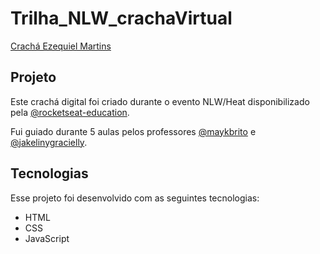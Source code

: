 # Trilha_NLW_crachaVirtual
 
 <a href="https://ezequielmartinsrj.github.io/Trilha_NLW_crachaVirtual/">Crachá Ezequiel Martins</a>
  
<h2>Projeto</h2>
<p>Este crachá digital foi criado durante o evento NLW/Heat disponibilizado pela <a href="https://github.com/rocketseat-education">@rocketseat-education</a>.</p>
<p>Fui guiado durante 5 aulas pelos professores <a href="https://github.com/maykbrito">@maykbrito</a> e <a href="https://github.com/jakeliny">@jakelinygracielly</a>.<p/>

<h2>Tecnologias</h2>
<p>Esse projeto foi desenvolvido com as seguintes tecnologias:</p>
<ul>
  <li>HTML</li>
  <li>CSS</li>
  <li>JavaScript</li>
</ul>
